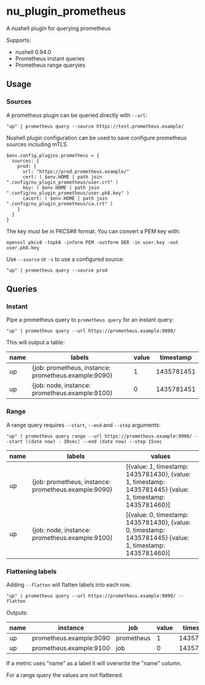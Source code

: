 # nu_plugin_prometheus

A nushell plugin for querying prometheus

Supports:
* nushell 0.94.0
* Prometheus instant queries
* Prometheus range queryies

## Usage

### Sources

A prometheus plugin can be queried directly with `--url`:

```nushell
"up" | prometheus query --source https://test.prometheus.example/
```

Nushell plugin configuration can be used to save configure prometheus sources
including mTLS.

```nushell
$env.config.plugins.prometheus = {
  sources: {
    prod: {
      url: "https://prod.prometheus.example/"
      cert: ( $env.HOME | path join ".config/nu_plugin_prometheus/user.crt" )
      key: ( $env.HOME | path join ".config/nu_plugin_prometheus/user.pk8.key" )
      cacert: ( $env.HOME | path join ".config/nu_plugin_prometheus/ca.crt" )
    }
  }
}
```

The key must be in PKCS#8 format. You can convert a PEM key with:

```nushell
openssl pkcs8 -topk8 -inform PEM -outform DER -in user.key -out user.pk8.key
```

Use `--source` or `-s` to use a configured source:

```nushell
"up" | prometheus query --source prod
```

## Queries

### Instant

Pipe a prometheus query to `prometheus query` for an instant query:

```nushell
"up" | prometheus query --url https://prometheus.example:9090/
```

This will output a table:

|name|labels|value|timestamp|
|-|-|-|-|
|up|{job: prometheus, instance: prometheus.example:9090}|1|1435781451|
|up|{job: node, instance: prometheus.example:9100}|0|1435781451|

### Range

A range query requires `--start`, `--end` and `--step` arguments:

```nushell
"up" | prometheus query range --url https://prometheus.example:9090/ --start ((date now) - 30sec) --end (date now) --step 15sec
```

|name|labels|values|
|-|-|-|
|up|{job: prometheus, instance: prometheus.example:9090}|[{value: 1, timestamp: 1435781430}, {value: 1, timestamp: 1435781445} {value: 1, timestamp: 1435781460}]|
|up|{job: node, instance: prometheus.example:9100}|[{value: 0, timestamp: 1435781430}, {value: 0, timestamp: 1435781445} {value: 1, timestamp: 1435781460}]|

### Flattening labels

Adding `--flatten` will flatten labels into each row.

```nushell
"up" | prometheus query --url https://prometheus.example:9090/ --flatten
```

Outputs:

|name|instance|job|value|timestamp|
|-|-|-|-|-|
|up|prometheus.example:9090|prometheus|1|1435781451|
|up|prometheus.example:9100|job|0|1435781451|

If a metric uses "name" as a label it will overwrite the "name" column.

For a range query the values are not flattened.

